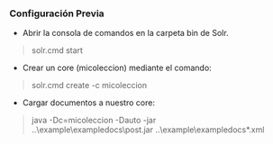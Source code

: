 ### Configuración Previa

- Abrir la consola de comandos en la carpeta bin de Solr.
> solr.cmd start
- Crear un core (micoleccion) mediante el comando:
> solr.cmd create -c micoleccion
-  Cargar documentos a nuestro core:
>  java -Dc=micoleccion -Dauto -jar  
    ..\example\exampledocs\post.jar   ..\example\exampledocs\*.xml
